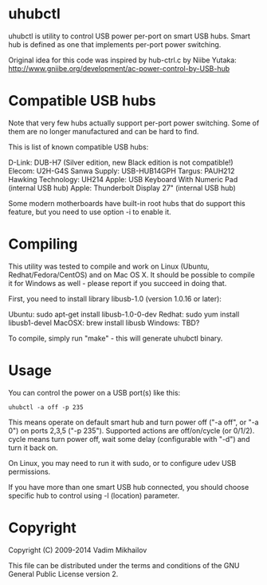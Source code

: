 uhubctl
=======

uhubctl is utility to control USB power per-port on smart USB hubs.
Smart hub is defined as one that implements per-port power switching.

Original idea for this code was inspired by hub-ctrl.c by Niibe Yutaka:
http://www.gniibe.org/development/ac-power-control-by-USB-hub


Compatible USB hubs
===================

Note that very few hubs actually support per-port power switching.
Some of them are no longer manufactured and can be hard to find.

This is list of known compatible USB hubs:

D-Link: DUB-H7 (Silver edition, new Black edition is not compatible!)
Elecom: U2H-G4S
Sanwa Supply: USB-HUB14GPH
Targus: PAUH212
Hawking Technology: UH214
Apple: USB Keyboard With Numeric Pad (internal USB hub)
Apple: Thunderbolt Display 27" (internal USB hub)

Some modern motherboards have built-in root hubs that do support
this feature, but you need to use option -i to enable it.


Compiling
=========

This utility was tested to compile and work on Linux
(Ubuntu, Redhat/Fedora/CentOS) and on Mac OS X.
It should be possible to compile it for Windows as well -
please report if you succeed in doing that.

First, you need to install library libusb-1.0 (version 1.0.16 or later):

Ubuntu: sudo apt-get install libusb-1.0-0-dev
Redhat: sudo yum install libusb1-devel
MacOSX: brew install libusb
Windows: TBD?

To compile, simply run "make" - this will generate uhubctl binary.

Usage
=====

You can control the power on a USB port(s) like this:

    uhubctl -a off -p 235

This means operate on default smart hub and turn power off ("-a off", or "-a 0")
on ports 2,3,5 ("-p 235"). Supported actions are off/on/cycle (or 0/1/2).
cycle means turn power off, wait some delay (configurable with "-d") and turn it back on.

On Linux, you may need to run it with sudo, or to configure udev USB permissions.

If you have more than one smart USB hub connected, you should choose
specific hub to control using -l (location) parameter.


Copyright
=========

Copyright (C) 2009-2014 Vadim Mikhailov

This file can be distributed under the terms and conditions of the
GNU General Public License version 2.
